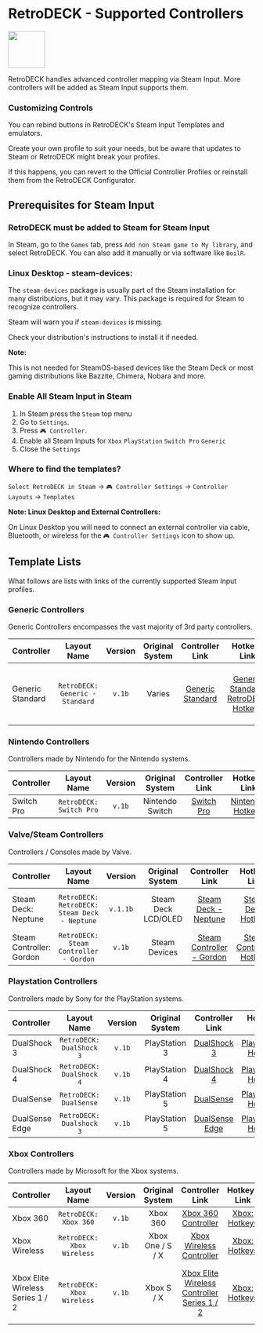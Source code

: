# RetroDECK - Supported Controllers

<img src="../../wiki_icons/pixelitos/game-input.png" width="75">

RetroDECK handles advanced controller mapping via Steam Input. More controllers will be added as Steam Input supports them.

### Customizing Controls

You can rebind buttons in RetroDECK's Steam Input Templates and emulators.

Create your own profile to suit your needs, but be aware that updates to Steam or RetroDECK might break your profiles. 

If this happens, you can revert to the Official Controller Profiles or reinstall them from the RetroDECK Configurator.

## Prerequisites for Steam Input

### RetroDECK must be added to Steam for Steam Input

In Steam, go to the `Games` tab, press `Add non Steam game to My library`, and select RetroDECK. You can also add it manually or via software like `BoilR`.

### Linux Desktop - steam-devices:

The `steam-devices` package is usually part of the Steam installation for many distributions, but it may vary. This package is required for Steam to recognize controllers. 

Steam will warn you if `steam-devices` is missing. 

Check your distribution's instructions to install it if needed.

**Note:**

This is not needed for SteamOS-based devices like the Steam Deck or most gaming distributions like Bazzite, Chimera, Nobara and more.


### Enable All Steam Input in Steam

1. In Steam press the `Steam` top menu
2. Go to `Settings`.
3. Press `🎮 Controller`.
4. Enable all Steam Inputs for `Xbox` `PlayStation` `Switch Pro` `Generic`
5. Close the `Settings`

### Where to find the templates?

`Select RetroDECK in Steam` -> `🎮 Controller Settings` -> `Controller Layouts` -> `Templates` 

**Note: Linux Desktop and External Controllers:**

On Linux Desktop you will need to connect an external controller via cable, Bluetooth, or wireless for the `🎮 Controller Settings` icon to show up. 

## Template Lists

What follows are lists with links of the currently supported Steam Input profiles.

### Generic Controllers

Generic Controllers encompasses the vast majority of 3rd party controllers.

| Controller         | Layout Name |  Version      |   Original System   |   Controller Link |  Hotkeys Link   |  Comment  |
| :---               | :---:   | :---:   |     :---:    |  :---:     |   :---:     |    :---:     |
| Generic Standard |   `RetroDECK: Generic - Standard`      |   `v.1b`          |  Varies  | [Generic Standard](../wiki_controllers/generic/standard/generic-standard.md)   |[Generic Standard: RetroDECK Hotkeys](../wiki_rd_controls/hotkeys-generic-standard.md)| Majority of 3rd Party Controllers with a Standard Layout |


### Nintendo Controllers

Controllers made by Nintendo for the Nintendo systems.

| Controller         | Layout Name |  Version      |   Original System   |   Controller Link |  Hotkeys Link   |  Comment  |
| :---                     | :---:               | :---:                 |       :---:          |  :---:     |   :---:     |    :---:     |
| Switch Pro      |   `RetroDECK: Switch Pro`      |   `v.1b`          |  Nintendo Switch  |       [Switch Pro](../wiki_controllers/nintendo/switch-pro.md)   |  [Nintendo: Hotkeys](../wiki_rd_controls/hotkeys-nintendo.md)  |  |

### Valve/Steam Controllers

Controllers / Consoles made by Valve.

| Controller         | Layout Name |  Version      |   Original System   |   Controller Link |  Hotkeys Link   |  Comment  |
| :---                     | :---:               | :---:                 |       :---:          |  :---:     |   :---:     |    :---:     |
| Steam Deck: Neptune      |   `RetroDECK: RetroDECK: Steam Deck - Neptune`|   `v.1.1b`          |  Steam Deck LCD/OLED  |       [Steam Deck - Neptune](../wiki_controllers/steam/steamdeck-neptune.md)    |  [Steam Deck: Hotkeys](../wiki_rd_controls/hotkeys-steamdeck-neptune.md)  | Has two radial menu systems |
| Steam Controller: Gordon    |   `RetroDECK: Steam Controller - Gordon`      |   `v.1b`          |  Steam Devices  |       [Steam Controller - Gordon](../wiki_controllers/steam/steam-controller-gordon.md)    |  [Steam Controller: Hotkeys](../wiki_controllers/steam/steam-controller-gordon.md)  |  |

### Playstation Controllers

Controllers made by Sony for the PlayStation systems.

| Controller         | Layout Name |  Version      |   Original System   |   Controller Link |  Hotkeys Link   |  Comment  |
| :---                     | :---:               | :---:                 |       :---:          |  :---:     |   :---:     |    :---:     |
| DualShock 3      |   `RetroDECK: DualShock 3`      |   `v.1b`          |  PlayStation 3  |       [DualShock 3](../wiki_controllers/playstation/dualshock-3.md)   |  [Playstation: Hotkeys](../wiki_rd_controls/hotkeys-playstation.md) |  |
| DualShock 4      |   `RetroDECK: DualShock 4`      |   `v.1b`          |  PlayStation 4  |       [DualShock 4](../wiki_controllers/playstation/dualshock-4.md)   |  [Playstation: Hotkeys](../wiki_rd_controls/hotkeys-playstation.md) |  |
| DualSense        |   `RetroDECK: DualSense`        |   `v.1b`          |  PlayStation 5  |       [DualSense](../wiki_controllers/playstation/dualsense.md)   |  [Playstation: Hotkeys](../wiki_rd_controls/hotkeys-playstation.md) |  |
| DualSense Edge   |   `RetroDECK: Dualshock 3`      |   `v.1b`          |  PlayStation 5  |       [DualSense Edge](../wiki_controllers/playstation/dualsense-edge.md)   |  [Playstation: Hotkeys](../wiki_rd_controls/hotkeys-playstation.md) |  |


### Xbox Controllers

Controllers made by Microsoft for the Xbox systems.

| Controller         | Layout Name |  Version      |   Original System   |   Controller Link |  Hotkeys Link   |  Comment  |
| :---                     | :---:               | :---:                 |       :---:          |  :---:     |   :---:     |    :---:     |
| Xbox 360      |   `RetroDECK: Xbox 360`      |   `v.1b`          |  Xbox 360  |       [Xbox 360 Controller](../wiki_controllers/xbox/xbox-360.md)   |  [Xbox: Hotkeys](../wiki_rd_controls/hotkeys-xbox.md)|  |
| Xbox Wireless |   `RetroDECK: Xbox Wireless` |   `v.1b`          |  Xbox One / S / X  |       [Xbox Wireless Controller](../wiki_controllers/xbox/xbox-wireless.md)   |  [Xbox: Hotkeys](../wiki_rd_controls/hotkeys-xbox.md)|  |
| Xbox Elite Wireless Series 1 / 2|   `RetroDECK: Xbox Wireless` |   `v.1b`          |  Xbox S / X  |       [Xbox Elite Wireless Controller Series 1 / 2](../wiki_controllers/xbox/xbox-wireless-elite.md)   |  [Xbox: Hotkeys](../wiki_rd_controls/hotkeys-xbox.md)| Works as a normal Xbox Wireless in Steam Input|

